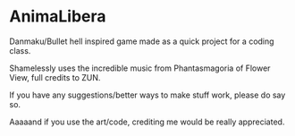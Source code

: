 # AnimaLibera
Danmaku/Bullet hell inspired game made as a quick project for a coding class.

Shamelessly uses the incredible music from Phantasmagoria of Flower View, full credits to ZUN.

If you have any suggestions/better ways to make stuff work, please do say so.

Aaaaand if you use the art/code, crediting me would be really appreciated.
